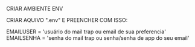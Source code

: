 
CRIAR AMBIENTE ENV

CRIAR AQUIVO ".env" E PREENCHER COM ISSO:

EMAILUSER = 'usuário do mail trap ou email de sua preferencia' 
EMAILSENHA = 'senha do mail trap ou senha/senha de app do seu email'
